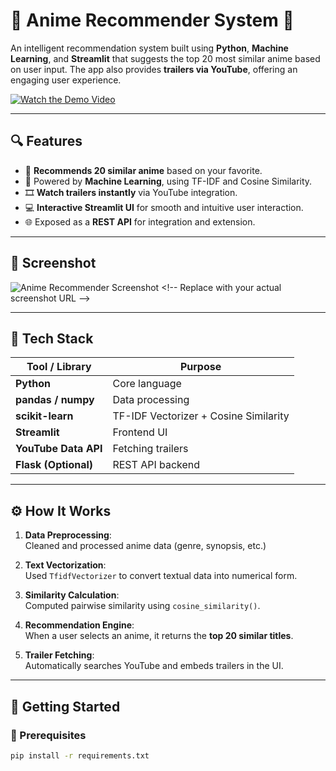 # 🎌 Anime Recommender System 🎥

An intelligent recommendation system built using **Python**, **Machine Learning**, and **Streamlit** that suggests the top 20 most similar anime based on user input. The app also provides **trailers via YouTube**, offering an engaging user experience.

[![Watch the Demo Video](https://img.shields.io/badge/Watch-Demo%20Video-red?style=for-the-badge&logo=youtube)](https://drive.google.com/file/d/1yy45KNDyu7gMazjjEhgI55odh37RUcWu/view?usp=drive_link)

---

## 🔍 Features

- 🔁 **Recommends 20 similar anime** based on your favorite.
- 🧠 Powered by **Machine Learning**, using TF-IDF and Cosine Similarity.
- 🎞️ **Watch trailers instantly** via YouTube integration.
- 💻 **Interactive Streamlit UI** for smooth and intuitive user interaction.
- 🌐 Exposed as a **REST API** for integration and extension.

---

## 📸 Screenshot

![Anime Recommender Screenshot]([https://i.imgur.com/M5tLrbf.png](https://drive.google.com/file/d/1l35PRWvGtqNQjdVfPr2Tw_nIbHGL88xD/view?usp=sharing)) <!-- Replace with your actual screenshot URL -->

---

## 🧠 Tech Stack

| Tool / Library      | Purpose                              |
|---------------------|--------------------------------------|
| **Python**          | Core language                        |
| **pandas / numpy**  | Data processing                      |
| **scikit-learn**    | TF-IDF Vectorizer + Cosine Similarity|
| **Streamlit**       | Frontend UI                          |
| **YouTube Data API**| Fetching trailers                    |
| **Flask (Optional)**| REST API backend                     |

---

## ⚙️ How It Works

1. **Data Preprocessing**:  
   Cleaned and processed anime data (genre, synopsis, etc.)

2. **Text Vectorization**:  
   Used `TfidfVectorizer` to convert textual data into numerical form.

3. **Similarity Calculation**:  
   Computed pairwise similarity using `cosine_similarity()`.

4. **Recommendation Engine**:  
   When a user selects an anime, it returns the **top 20 similar titles**.

5. **Trailer Fetching**:  
   Automatically searches YouTube and embeds trailers in the UI.

---

## 🚀 Getting Started

### 🔧 Prerequisites

```bash
pip install -r requirements.txt
